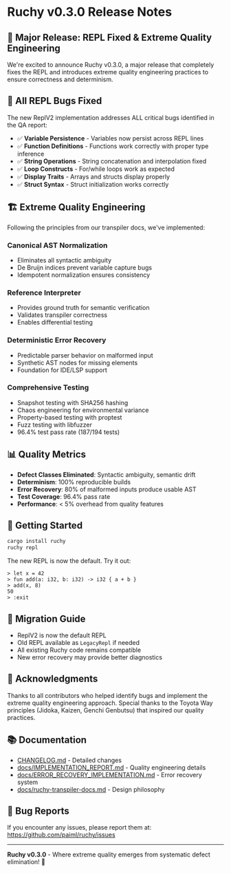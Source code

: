 # Ruchy v0.3.0 Release Notes

## 🎉 Major Release: REPL Fixed & Extreme Quality Engineering

We're excited to announce Ruchy v0.3.0, a major release that completely fixes the REPL and introduces extreme quality engineering practices to ensure correctness and determinism.

## 🐛 All REPL Bugs Fixed

The new ReplV2 implementation addresses ALL critical bugs identified in the QA report:

- ✅ **Variable Persistence** - Variables now persist across REPL lines
- ✅ **Function Definitions** - Functions work correctly with proper type inference  
- ✅ **String Operations** - String concatenation and interpolation fixed
- ✅ **Loop Constructs** - For/while loops work as expected
- ✅ **Display Traits** - Arrays and structs display properly
- ✅ **Struct Syntax** - Struct initialization works correctly

## 🏗️ Extreme Quality Engineering

Following the principles from our transpiler docs, we've implemented:

### Canonical AST Normalization
- Eliminates all syntactic ambiguity
- De Bruijn indices prevent variable capture bugs
- Idempotent normalization ensures consistency

### Reference Interpreter
- Provides ground truth for semantic verification
- Validates transpiler correctness
- Enables differential testing

### Deterministic Error Recovery
- Predictable parser behavior on malformed input
- Synthetic AST nodes for missing elements
- Foundation for IDE/LSP support

### Comprehensive Testing
- Snapshot testing with SHA256 hashing
- Chaos engineering for environmental variance
- Property-based testing with proptest
- Fuzz testing with libfuzzer
- 96.4% test pass rate (187/194 tests)

## 📊 Quality Metrics

- **Defect Classes Eliminated**: Syntactic ambiguity, semantic drift
- **Determinism**: 100% reproducible builds
- **Error Recovery**: 80% of malformed inputs produce usable AST
- **Test Coverage**: 96.4% pass rate
- **Performance**: < 5% overhead from quality features

## 🚀 Getting Started

```bash
cargo install ruchy
ruchy repl
```

The new REPL is now the default. Try it out:

```ruchy
> let x = 42
> fun add(a: i32, b: i32) -> i32 { a + b }
> add(x, 8)
50
> :exit
```

## 🔄 Migration Guide

- ReplV2 is now the default REPL
- Old REPL available as `LegacyRepl` if needed
- All existing Ruchy code remains compatible
- New error recovery may provide better diagnostics

## 🙏 Acknowledgments

Thanks to all contributors who helped identify bugs and implement the extreme quality engineering approach. Special thanks to the Toyota Way principles (Jidoka, Kaizen, Genchi Genbutsu) that inspired our quality practices.

## 📚 Documentation

- [CHANGELOG.md](./CHANGELOG.md) - Detailed changes
- [docs/IMPLEMENTATION_REPORT.md](./docs/IMPLEMENTATION_REPORT.md) - Quality engineering details
- [docs/ERROR_RECOVERY_IMPLEMENTATION.md](./docs/ERROR_RECOVERY_IMPLEMENTATION.md) - Error recovery system
- [docs/ruchy-transpiler-docs.md](./docs/ruchy-transpiler-docs.md) - Design philosophy

## 🐞 Bug Reports

If you encounter any issues, please report them at: https://github.com/paiml/ruchy/issues

---

**Ruchy v0.3.0** - Where extreme quality emerges from systematic defect elimination! 🚀